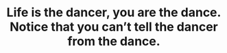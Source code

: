 ---
title: Life is the dancer, you are the dance. Notice that you can’t tell the dancer from the dance.
tags: daoism nondual
---